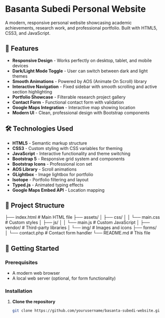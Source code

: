 # Basanta Subedi Personal Website

A modern, responsive personal website showcasing academic achievements, research work, and professional portfolio. Built with HTML5, CSS3, and JavaScript.

## 🌟 Features

- **Responsive Design** - Works perfectly on desktop, tablet, and mobile devices
- **Dark/Light Mode Toggle** - User can switch between dark and light themes
- **Smooth Animations** - Powered by AOS (Animate On Scroll) library
- **Interactive Navigation** - Fixed sidebar with smooth scrolling and active section highlighting
- **Portfolio Showcase** - Filterable research project gallery
- **Contact Form** - Functional contact form with validation
- **Google Maps Integration** - Interactive map showing location
- **Modern UI** - Clean, professional design with Bootstrap components

## 🛠️ Technologies Used

- **HTML5** - Semantic markup structure
- **CSS3** - Custom styling with CSS variables for theming
- **JavaScript** - Interactive functionality and theme switching
- **Bootstrap 5** - Responsive grid system and components
- **Bootstrap Icons** - Professional icon set
- **AOS Library** - Scroll animations
- **GLightbox** - Image lightbox for portfolio
- **Isotope** - Portfolio filtering and layout
- **Typed.js** - Animated typing effects
- **Google Maps Embed API** - Location mapping

## 📁 Project Structure

├── index.html                 # Main HTML file
├── assets/
│   ├── css/
│   │   └── main.css          # Custom styles
│   ├── js/
│   │   └── main.js           # Custom JavaScript
│   ├── vendor/               # Third-party libraries
│   └── img/                  # Images and icons
├── forms/
│   └── contact.php           # Contact form handler
└── README.md                 # This file


## 🚀 Getting Started

### Prerequisites

- A modern web browser
- A local web server (optional, for form functionality)

### Installation

1. **Clone the repository**
   ```bash
   git clone https://github.com/yourusername/basanta-subedi-website.git
